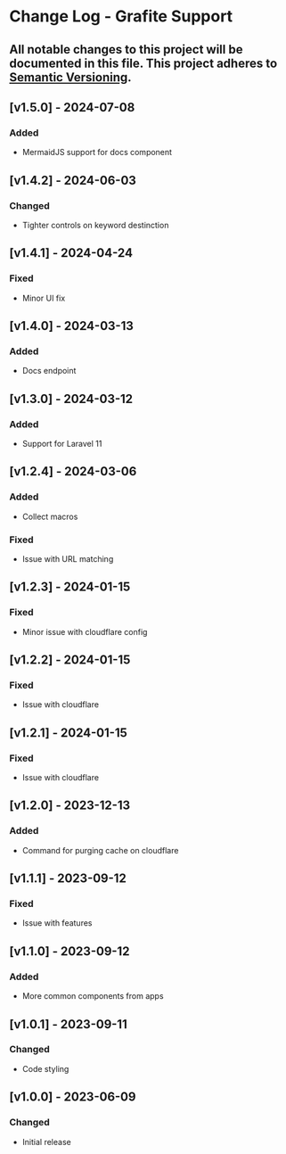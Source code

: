 # Change Log - Grafite Support
All notable changes to this project will be documented in this file.
This project adheres to [Semantic Versioning](http://semver.org/).
----

## [v1.5.0] - 2024-07-08

### Added
- MermaidJS support for docs component

## [v1.4.2] - 2024-06-03

### Changed
- Tighter controls on keyword destinction

## [v1.4.1] - 2024-04-24

### Fixed
- Minor UI fix

## [v1.4.0] - 2024-03-13

### Added
- Docs endpoint

## [v1.3.0] - 2024-03-12

### Added
- Support for Laravel 11

## [v1.2.4] - 2024-03-06

### Added
- Collect macros

### Fixed
- Issue with URL matching

## [v1.2.3] - 2024-01-15

### Fixed
- Minor issue with cloudflare config

## [v1.2.2] - 2024-01-15

### Fixed
- Issue with cloudflare

## [v1.2.1] - 2024-01-15

### Fixed
- Issue with cloudflare

## [v1.2.0] - 2023-12-13

### Added
- Command for purging cache on cloudflare

## [v1.1.1] - 2023-09-12

### Fixed
- Issue with features

## [v1.1.0] - 2023-09-12

### Added
- More common components from apps

## [v1.0.1] - 2023-09-11

### Changed
- Code styling

## [v1.0.0] - 2023-06-09

### Changed
- Initial release
